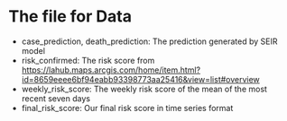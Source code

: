 # The file for Data

* case_prediction, death_prediction: The prediction generated by SEIR model
* risk_confirmed: The risk score from https://lahub.maps.arcgis.com/home/item.html?id=8659eeee6bf94eabb93398773aa25416&view=list#overview
* weekly_risk_score: The weekly risk score of the mean of the most recent seven days
* final_risk_score: Our final risk score in time series format
